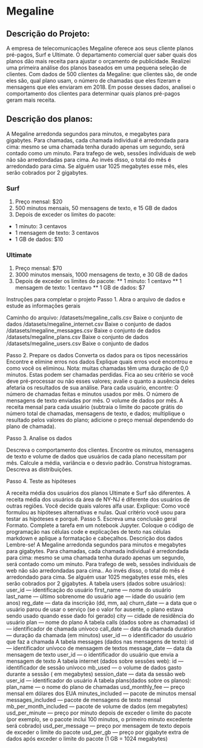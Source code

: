 # Megaline

## Descrição do Projeto:

A empresa de telecomunicações Megaline oferece aos seus cliente planos pré-pagos, Surf e Ultimate. O departamento comercial quer saber quais dos planos dão mais receita para ajustar o orçamento de publicidade.
Realizei uma primeira análise dos planos baseados em uma pequena seleção de clientes. Com dados de 500 clientes da Megaline: que clientes são, de onde eles são, qual plano usam, o número de chamadas que eles fizeram e mensagens que eles enviaram em 2018. Em posse desses dados, analisei o comportamento dos clientes para determinar quais planos pré-pagos geram mais receita.

## Descrição dos planos:
A Megaline arredonda segundos para minutos, e megabytes para gigabytes. Para chamadas, cada chamada individual é arredondada para cima: mesmo se uma chamada tenha durado apenas um segundo, será contado como um minuto. Para trafego de web, sessões individuais de web não são arredondadas para cima. Ao invés disso, o total do mês é arredondado para cima. Se alguém usar 1025 megabytes esse mês, eles serão cobrados por 2 gigabytes.

### Surf
1. Preço mensal: $20
2. 500 minutos mensais, 50 mensagens de texto, e 15 GB de dados
3. Depois de exceder os limites do pacote:
  * 1 minuto: 3 centavos
  * 1 mensagem de texto: 3 centavos
  * 1 GB de dados: $10

### Ultimate
1. Preço mensal: $70
2. 3000 minutos mensais, 1000 mensagens de texto, e 30 GB de dados
3. Depois de exceder os limites do pacote:
 ** 1 minuto: 1 centavo
 ** 1 mensagem de texto: 1 centavo
 ** 1 GB de dados: $7


Instruções para completar o projeto
Passo 1. Abra o arquivo de dados e estude as informações gerais

Caminho do arquivo:
/datasets/megaline_calls.csv Baixe o conjunto de dados
/datasets/megaline_internet.csv Baixe o conjunto de dados
/datasets/megaline_messages.csv Baixe o conjunto de dados
/datasets/megaline_plans.csv Baixe o conjunto de dados
/datasets/megaline_users.csv Baixe o conjunto de dados

Passo 2. Prepare os dados
Converta os dados para os tipos necessários
Encontre e elimine erros nos dados
Explique quais erros você encontrou e como você os eliminou. Nota: muitas chamadas têm uma duração de 0,0 minutos. Estas podem ser chamadas perdidas. Fica ao seu critério se você deve pré-processar ou não esses valores; avalie o quanto a ausência deles afetaria os resultados de sua análise.
Para cada usuário, encontre:
O número de chamadas feitas e minutos usados por mês.
O número de mensagens de texto enviadas por mês.
O volume de dados por mês.
A receita mensal para cada usuário (subtraia o limite do pacote grátis do número total de chamadas, mensagens de texto, e dados; multiplique o resultado pelos valores do plano; adicione o preço mensal dependendo do plano de chamada).

Passo 3. Analise os dados

Descreva o comportamento dos clientes. Encontre os minutos, mensagens de texto e volume de dados que usuários de cada plano necessitam por mês. Calcule a média, variância e o desvio padrão. Construa histogramas. Descreva as distribuições.

Passo 4. Teste as hipóteses

A receita média dos usuários dos planos Ultimate e Surf são diferentes.
A receita média dos usuários da área de NY-NJ é diferente dos usuários de outras regiões.
Você decide quais valores alfa usar.
Explique:
Como você formulou as hipóteses alternativas e nulas.
Qual critério você usou para testar as hipóteses e porquê.
Passo 5. Escreva uma conclusão geral
Formato. Complete a tarefa em um notebook Jupyter. Coloque o código de programação nas células code e explicações de texto nas células markdown e aplique a formatação e cabeçalhos.
Descrição dos dados
Lembre-se! A Megaline arredonda segundos para minutos e megabytes para gigabytes. Para chamadas, cada chamada individual é arredondada para cima: mesmo se uma chamada tenha durado apenas um segundo, será contado como um minuto. Para trafego de web, sessões individuais de web não são arredondadas para cima.. Ao invés disso, o total do mês é arredondado para cima. Se alguém usar 1025 megabytes esse mês, eles serão cobrados por 2 gigabytes.
A tabela users (dados sobre usuários):
user_id — identificação do usuário
first_name — nome do usuário
last_name — último sobrenome do usuário
age — idade do usuário (em anos)
reg_date — data da inscrição (dd, mm, aa)
churn_date — a data que o usuário parou de usar o serviço (se o valor for ausente, o plano estava sendo usado quando esse dado foi gerado)
city — cidade de residência do usuário
plan — nome do plano
A tabela calls (dados sobre as chamadas)
id — identificador de chamada unívoco
call_date — data da chamada
duration — duração da chamada (em minutos)
user_id — o identificador do usuário que faz a chamada
A tabela messages (dados nas mensagens de texto):
id — identificador unívoco de mensagem de textos
message_date — data da mensagem de texto
user_id — o identificador do usuário que envia a mensagem de texto
A tabela internet (dados sobre sessões web):
id — identificador de sessão unívoco
mb_used — o volume de dados gasto durante a sessão ( em megabytes)
session_date — data da sessão web
user_id — identificador do usuário
A tabela plans(dados sobre os planos):
plan_name — o nome do plano de chamadas
usd_monthly_fee — preço mensal em dólares dos EUA
minutes_included — pacote de minutos mensal
messages_included — pacote de mensagens de texto mensal
mb_per_month_included — pacote de volume de dados (em megabytes)
usd_per_minute — preço por minuto depois de exceder o limite do pacote (por exemplo, se o pacote inclui 100 minutos, o primeiro minuto excedente será cobrado)
usd_per_message — preço por mensagem de texto depois de exceder o limite do pacote
usd_per_gb — preço por gigabyte extra de dados após exceder o limite do pacote (1 GB = 1024 megabytes)
